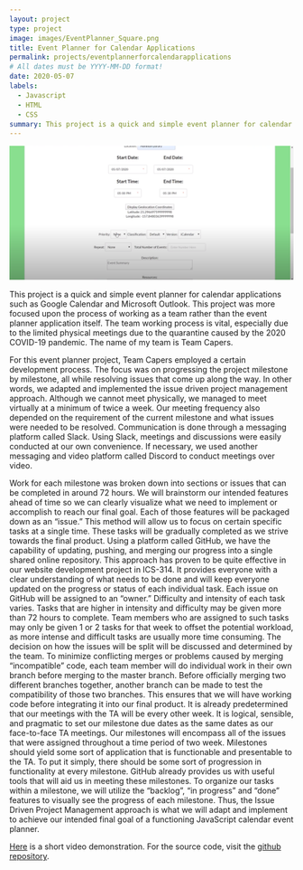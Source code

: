 ```yaml
---
layout: project
type: project
image: images/EventPlanner_Square.png
title: Event Planner for Calendar Applications
permalink: projects/eventplannerforcalendarapplications
# All dates must be YYYY-MM-DD format!
date: 2020-05-07
labels:
  - Javascript
  - HTML
  - CSS
summary: This project is a quick and simple event planner for calendar applications such as Google Calendar and Microsoft Outlook. This project was more focused upon the process of working as a team rather than the event planner application itself. The team working process is vital, especially due to the limited physical meetings due to the quarantine caused by the 2020 COVID-19 pandemic.
---
```


<img class="ui rounded image" src="../images/EventPlanner.PNG">

This project is a quick and simple event planner for calendar applications such as Google Calendar and Microsoft Outlook. This project was more focused upon the process of working as a team rather than the event planner application itself. The team working process is vital, especially due to the limited physical meetings due to the quarantine caused by the 2020 COVID-19 pandemic. The name of my team is Team Capers.

For this event planner project, Team Capers employed a certain development process. The focus was on progressing the project milestone by milestone, all while resolving issues that come up along the way. In other words, we adapted and implemented the issue driven project management approach. Although we cannot meet physically, we managed to meet virtually at a minimum of twice a week. Our meeting frequency also depended on the requirement of the current milestone and what issues were needed to be resolved. Communication is done through a messaging platform called Slack. Using Slack, meetings and discussions were easily conducted at our own convenience. If necessary, we used another messaging and video platform called Discord to conduct meetings over video.

Work for each milestone was broken down into sections or issues that can be completed in around 72 hours. We will brainstorm our intended features ahead of time so we can clearly visualize what we need to implement or accomplish to reach our final goal. Each of those features will be packaged down as an “issue.” This method will allow us to focus on certain specific tasks at a single time. These tasks will be gradually completed as we strive towards the final product. Using a platform called GitHub, we have the capability of updating, pushing, and merging our progress into a single shared online repository. This approach has proven to be quite effective in our website development project in ICS-314. It provides everyone with a clear understanding of what needs to be done and will keep everyone updated on the progress or status of each individual task. Each issue on GitHub will be assigned to an “owner.” Difficulty and intensity of each task varies. Tasks that are higher in intensity and difficulty may be given more than 72 hours to complete. Team members who are assigned to such tasks may only be given 1 or 2 tasks for that week to offset the potential workload, as more intense and difficult tasks are usually more time consuming. The decision on how the issues will be split will be discussed and determined by the team. To minimize conflicting merges or problems caused by merging “incompatible” code, each team member will do individual work in their own branch before merging to the master branch. Before officially merging two different branches together, another branch can be made to test the compatibility of those two branches. This ensures that we will have working code before integrating it into our final product. It is already predetermined that our meetings with the TA will be every other week. It is logical, sensible, and pragmatic to set our milestone due dates as the same dates as our face-to-face TA meetings. Our milestones will encompass all of the issues that were assigned throughout a time period of two week. Milestones should yield some sort of application that is functionable and presentable to the TA. To put it simply, there should be some sort of progression in functionality at every milestone. GitHub already provides us with useful tools that will aid us in meeting these milestones. To organize our tasks within a milestone, we will utilize the “backlog”, “in progress” and “done” features to visually see the progress of each milestone. Thus, the Issue Driven Project Management approach is what we will adapt and implement to achieve our intended final goal of a functioning JavaScript calendar event planner.

<a href="https://www.youtube.com/watch?v=D0NeUnkRCAc&t">Here</a> is a short video demonstration. For the source code, visit the <a href="https://github.com/Au-Adrian/team-capers">github repository</a>.

